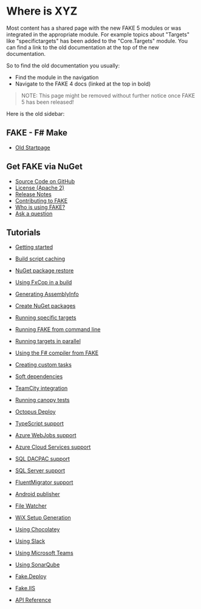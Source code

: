# Where is XYZ

Most content has a shared page with the new FAKE 5 modules or was integrated in the appropriate module.
For example topics about "Targets" like "specifictargets" has been added to the "Core.Targets" module.
You can find a link to the old documentation at the top of the new documentation.

So to find the old documentation you usually:

* Find the module in the navigation
* Navigate to the FAKE 4 docs (linked at the top in bold)

> NOTE: This page might be removed without further notice once FAKE 5 has been released!

Here is the old sidebar:

## FAKE - F# Make

* [Old Startpage](legacy-index.html)

## Get FAKE via NuGet

* [Source Code on GitHub](https://github.com/fsharp/FAKE)
* [License (Apache 2)](https://github.com/fsharp/FAKE/blob/master/License.txt)
* [Release Notes](RELEASE_NOTES.html)
* [Contributing to FAKE](contributing.html)
* [Who is using FAKE?](users.html)
* [Ask a question](http://stackoverflow.com/questions/tagged/f%23-fake)

## Tutorials

* [Getting started](gettingstarted.html)
* [Build script caching](cache.html)

* [NuGet package restore](nuget.html)
* [Using FxCop in a build](fxcop.html)
* [Generating AssemblyInfo](assemblyinfo.html)
* [Create NuGet packages](create-nuget-package.html)
* [Running specific targets](specifictargets.html)
* [Running FAKE from command line](commandline.html)
* [Running targets in parallel](parallel-build.html)
* [Using the F# compiler from FAKE](fsc.html)
* [Creating custom tasks](customtasks.html)
* [Soft dependencies](soft-dependencies.html)
* [TeamCity integration](teamcity.html)
* [Running canopy tests](canopy.html)
* [Octopus Deploy](octopusdeploy.html)
* [TypeScript support](typescript.html)
* [Azure WebJobs support](azurewebjobs.html)
* [Azure Cloud Services support](azurecloudservices.html)
* [SQL DACPAC support](dacpac.html)
* [SQL Server support](sqlserver.html)
* [FluentMigrator support](fluentmigrator.html)
* [Android publisher](androidpublisher.html)
* [File Watcher](watch.html)
* [WiX Setup Generation](wix.html)
* [Using Chocolatey](chocolatey.html)
* [Using Slack](slacknotification.html)
* [Using Microsoft Teams](msteamsnotification.html)
* [Using SonarQube](sonarcube.html)

* [Fake.Deploy](deploy.html)
* [Fake.IIS](iis.html)

* [API Reference](apidocs/v5/index.html)
